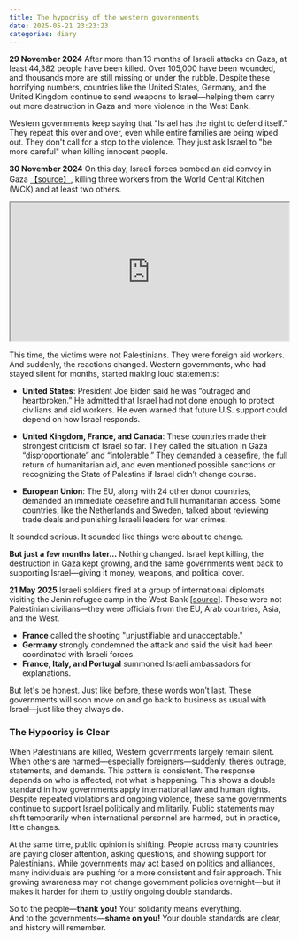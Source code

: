 ```yaml
---
title: The hypocrisy of the western goverenments
date: 2025-05-21 23:23:23
categories: diary
---
```


<div></div>

<!--more-->

**29 November 2024**
After more than 13 months of Israeli attacks on Gaza, at least 44,382 people have been killed. Over 105,000 have been wounded, and thousands more are still missing or under the rubble. Despite these horrifying numbers, countries like the United States, Germany, and the United Kingdom continue to send weapons to Israel—helping them carry out more destruction in Gaza and more violence in the West Bank.

Western governments keep saying that "Israel has the right to defend itself." They repeat this over and over, even while entire families are being wiped out. They don't call for a stop to the violence. They just ask Israel to "be more careful" when killing innocent people.

**30 November 2024**
On this day, Israeli forces bombed an aid convoy in Gaza [【source】](https://www.aljazeera.com/news/2024/11/30/israel-kills-world-central-kitchen-aid-workers-in-gaza), killing three workers from the World Central Kitchen (WCK) and at least two others.

<iframe height="250" src="https://www.youtube.com/embed/4gQcFBbfk_4" style="width:100%;"></iframe>

This time, the victims were not Palestinians. They were foreign aid workers. And suddenly, the reactions changed. Western governments, who had stayed silent for months, started making loud statements:

* **United States**: President Joe Biden said he was “outraged and heartbroken.” He admitted that Israel had not done enough to protect civilians and aid workers. He even warned that future U.S. support could depend on how Israel responds.

* **United Kingdom, France, and Canada**: These countries made their strongest criticism of Israel so far. They called the situation in Gaza “disproportionate” and “intolerable.” They demanded a ceasefire, the full return of humanitarian aid, and even mentioned possible sanctions or recognizing the State of Palestine if Israel didn’t change course.

* **European Union**: The EU, along with 24 other donor countries, demanded an immediate ceasefire and full humanitarian access. Some countries, like the Netherlands and Sweden, talked about reviewing trade deals and punishing Israeli leaders for war crimes.

It sounded serious. It sounded like things were about to change.

**But just a few months later...**
Nothing changed. Israel kept killing, the destruction in Gaza kept growing, and the same governments went back to supporting Israel—giving it money, weapons, and political cover.

**21 May 2025**
Israeli soldiers fired at a group of international diplomats visiting the Jenin refugee camp in the West Bank [[source](https://www.aljazeera.com/news/2025/5/21/eu-arab-diplomats-come-under-israeli-fire-in-occupied-west-banks-jenin)]. These were not Palestinian civilians—they were officials from the EU, Arab countries, Asia, and the West.

* **France** called the shooting "unjustifiable and unacceptable."
* **Germany** strongly condemned the attack and said the visit had been coordinated with Israeli forces.
* **France, Italy, and Portugal** summoned Israeli ambassadors for explanations.

But let's be honest.
Just like before, these words won’t last.
These governments will soon move on and go back to business as usual with Israel—just like they always do.

### The Hypocrisy is Clear

When Palestinians are killed, Western governments largely remain silent. When others are harmed—especially foreigners—suddenly, there’s outrage, statements, and demands. This pattern is consistent. The response depends on who is affected, not what is happening. This shows a double standard in how governments apply international law and human rights. Despite repeated violations and ongoing violence, these same governments continue to support Israel politically and militarily. Public statements may shift temporarily when international personnel are harmed, but in practice, little changes.

At the same time, public opinion is shifting. People across many countries are paying closer attention, asking questions, and showing support for Palestinians. While governments may act based on politics and alliances, many individuals are pushing for a more consistent and fair approach. This growing awareness may not change government policies overnight—but it makes it harder for them to justify ongoing double standards.

So to the people—**thank you!** Your solidarity means everything.  
And to the governments—**shame on you!** Your double standards are clear, and history will remember.
